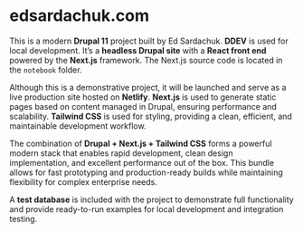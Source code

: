 # edsardachuk.com

This is a modern **Drupal 11** project built by Ed Sardachuk. **DDEV** is used for local development.
It’s a **headless Drupal site** with a **React front end** powered by the **Next.js** framework.
The Next.js source code is located in the `notebook` folder.

Although this is a demonstrative project, it will be launched and serve as a live production site hosted on **Netlify**.
**Next.js** is used to generate static pages based on content managed in Drupal, ensuring performance and scalability.
**Tailwind CSS** is used for styling, providing a clean, efficient, and maintainable development workflow.

The combination of **Drupal + Next.js + Tailwind CSS** forms a powerful modern stack that enables rapid development, clean design implementation, and excellent performance out of the box.
This bundle allows for fast prototyping and production-ready builds while maintaining flexibility for complex enterprise needs.

A **test database** is included with the project to demonstrate full functionality and provide ready-to-run examples for local development and integration testing.
